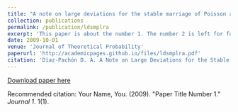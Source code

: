 ```yaml
---
title: "A note on large deviations for the stable marriage of Poisson and Lebesgue with random appetites"
collection: publications
permalink: /publication/ldsmplra
excerpt: 'This paper is about the number 1. The number 2 is left for future work.'
date: 2009-10-01
venue: 'Journal of Theoretical Probability'
paperurl: 'http://academicpages.github.io/files/ldsmplra.pdf'
citation: 'Díaz-Pachón D. A. A Note on Large Deviations for the Stable Marriage of Poisson and Lebesgue with Random Appetites. <i>Journal of Theoretical Probability</i>. 25,77-91 (2012). [https://doi.org/10.1007/s10959-010-0304-9](https://doi.org/10.1007/s10959-010-0304-9)'
---
```



[Download paper here](http://academicpages.github.io/files/paper1.pdf)

Recommended citation: Your Name, You. (2009). "Paper Title Number 1." <i>Journal 1</i>. 1(1).
